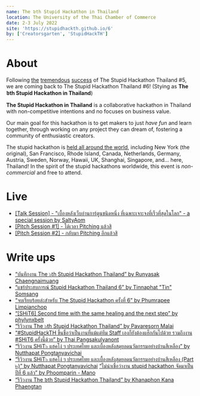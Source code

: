 ```yaml
---
name: The ៦th Stupid Hackathon in Thailand
location: The University of the Thai Chamber of Commerce
date: 2-3 July 2022
site: 'https://stupidhackth.github.io/6'
by: ['Creatorsgarten', 'StupidHackTH']
---
```


# About

Following [the](https://www.facebook.com/guide.pnx/posts/pfbid02BkDoQvm3pfErFhMyvQVKmmFCGr5CcAcipoW8vdkVSCMvAuST8MFwkZjGRoyHkTGel) [tremendous](https://www.facebook.com/MikkiPastel/posts/pfbid02DBWvc3Q9acNkNgK8gvp1UJ1pW5Ck5ey3MMS46aDDYK8WnBbH7Czh8Zf1JtwdDeHl) [success](https://www.facebook.com/dtinth/posts/pfbid0RuhauP8rcE44h9MeejwuXuUSNNsaGcNM8mS8sbY1xG6dDBR1ccHCy1oNRSDGLLksl) of The Stupid Hackathon Thailand #5, we are coming back to The Stupid Hackathon Thailand #6! (Stying as **The ៦th Stupid Hackathon in Thailand**)

**The Stupid Hackathon in Thailand** is a collaborative hackathon in Thailand with non-competitive intentions and no focuses on business value.

Our main goal for this hackathon is to get makers to just _have fun_ and learn together, through working on any project they can dream of, fostering a community of enthusiastic creators.

The stupid hackathon is [held all around the world](https://gist.github.com/cheeaun/c3fe6cbb11aef1e146a3474dccf63b87), including New York (the original), San Francisco, Rhode Island, Canada, Netherlands, Germany, Austria, Sweden, Norway, Hawaii, UK, Shanghai, Singapore, and… here, Thailand! In the spirit of the stupid hackathons worldwide, this event is _non-commercial_ and free to attend.

# Live

- [[Talk Session] - "เบื้องหลังเว็บอ่านการ์ตูนชนิดหนึ่ง ที่เฉพาะเจาะจงที่เร็วที่สุดในโลก" - a special session by SaltyAom](https://www.facebook.com/watch/live/?ref=watch_permalink&v=697408548021745)
- [[Pitch Session #1] - ได้เวลา Pitching แล้วสิ](https://www.facebook.com/watch/live/?ref=watch_permalink&v=753821805747854)
- [[Pitch Session #2] - กลับมา Pitching อีกแล้วสิ](https://www.facebook.com/watch/live/?ref=watch_permalink&v=2202840639881996)

# Write ups

- [“บันทึกงาน The ๖th Stupid Hackathon Thailand” by Runyasak Chaengnaimuang](https://www.facebook.com/runyasak.awesome/posts/pfbid02kRaNUX1phcn8bdPga398fF1YQFGk1noKUqXvZX2ihVEtdeKGXYR3Fo76s5E3yfN3l?_rdc=1&_rdr)
- [“แชร์ประสบการณ์ Stupid Hackathon Thailand 6” by Tinnaphat "Tin" Somsang](https://tinarskii.medium.com/แชร์ประสบการณ์-stupid-hackathon-thailand-6-c122a540638c)
- [“จบเรียบร้อยล่ะสำหรับ The Stupid Hackathon ครั้งที่ 6” by Phumrapee Limpianchop](https://www.facebook.com/rayriffy/posts/pfbid02Tgonj1BARWDZ34N5W7y4AJAZezpfZy1zq5FuubNL1ZKyb6BEggXW9o9Qa73dWKCRl?_rdc=1&_rdr)
- [“[SHiT6] Second time with the same healing and the next step” by phylynxbelt](https://phylynxbelt.medium.com/shit6-second-time-with-the-same-healing-and-the-next-step-faba6deee0aa)
- [“รีวิวงาน The ๖th Stupid Hackathon Thailand” by Pavaresorn Malai]("https://www.facebook.com/varkaria/posts/pfbid0ZQ9pVbDkCzCKA5hiiiCyaQwGojoCjwDikj7xfkqjXS3bPcJPkFsWy2E5avvhk95Ml)
- [“#StupidHackTH ขึ้นชื่อว่าเป็นงานที่แม้แต่ทีม Staff เองก็ยังต้องแฮ็กกันไปด้วย รวมถึงงาน #SHiT6 ครั้งนี้ด้วย” by Thai Pangsakulyanont](https://www.facebook.com/dtinth/posts/pfbid02RfBtsxxzQmATueLT35t7a8sjKZjR2rtFva32X7mi8yZCzZ8QkCnLBixuJahqVDo3l)
- [“รีวิวงาน SHiT๖ แฮคโง่ ๆ ประเทศไทย และเบื้องหลังสดุยอดนวัตกรรมอย่างบ้านสีเหลือง” by Nutthapat Pongtanyavichai](https://medium.com/@leomotors/รีวิวงาน-shit๖-แฮคโง่-ๆ-ประเทศไทย-และเบื้องหลังสดุยอดนวัตกรรมอย่างบ้านสีเหลือง-672061c8e5a1)
- [“รีวิวงาน SHiT๖ แฮคโง่ ๆ ประเทศไทย และเบื้องหลังสุดยอดนวัตกรรมอย่างบ้านสีเหลือง (Part ๒)” by Nutthapat Pongtanyavichai](https://medium.com/@leomotors/รีวิวงาน-shit๖-แฮคโง่-ๆ-ประเทศไทย-และเบื้องหลังสุดยอดนวัตกรรมอย่างบ้านสีเหลือง-part-๒-c2515194699b)
  [“ไม่น่าเชื่อว่างาน stupid hackathon จัดมาเป็นปีที่ 6 แล้ว” by Phoomparin - Mano](https://www.facebook.com/phoomparin.mano/posts/pfbid026mA3vTj2yHxYm6JSJPBfPGPP5tFXRS2VihSCuoFdQRYKETtnFZYRt3vUVH2RXfMjl?_rdc=1&_rdr)
- [“รีวิวงาน The ៦th Stupid Hackathon Thailand” by Khanaphon Kana Phaengtan](https://blog.0002011.xyz/2022-07-04-shit6-summary)
